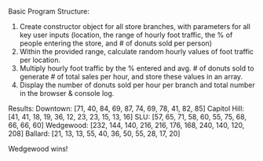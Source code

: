 Basic Program Structure:
1. Create constructor object for all store branches, with parameters for all key user inputs (location, the range of hourly foot traffic, the % of people entering the store, and # of donuts sold per person)
2. Within the provided range, calculate random hourly values of foot traffic per location.
3. Multiply hourly foot traffic by the % entered and avg. # of donuts sold to generate # of total sales per hour, and store these values in an array.
4. Display the number of donuts sold per hour per branch and total number in the browser & console log.

Results:
Downtown: [71, 40, 84, 69, 87, 74, 69, 78, 41, 82, 85] 
Capitol Hill: [41, 41, 18, 19, 36, 12, 23, 23, 15, 13, 16]
SLU: [57, 65, 71, 58, 60, 55, 75, 68, 66, 66, 60]
Wedgewood: [232, 144, 140, 216, 216, 176, 168, 240, 140, 120, 208]
Ballard: [21, 13, 13, 55, 40, 36, 50, 55, 28, 17, 20]

Wedgewood wins!